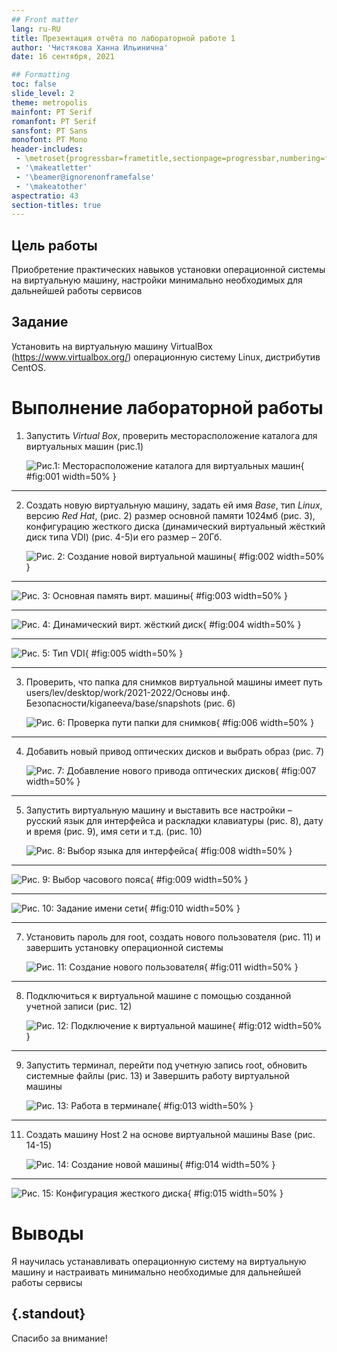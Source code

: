 ```yaml
---
## Front matter
lang: ru-RU
title: Презентация отчёта по лабораторной работе 1
author: 'Чистякова Ханна Ильинична'
date: 16 сентября, 2021

## Formatting
toc: false
slide_level: 2
theme: metropolis
mainfont: PT Serif
romanfont: PT Serif
sansfont: PT Sans
monofont: PT Mono
header-includes: 
 - \metroset{progressbar=frametitle,sectionpage=progressbar,numbering=fraction}
 - '\makeatletter'
 - '\beamer@ignorenonframefalse'
 - '\makeatother'
aspectratio: 43
section-titles: true
---
```


## Цель работы

Приобретение практических навыков установки операционной системы на виртуальную машину, настройки минимально необходимых для дальнейшей работы сервисов

## Задание

Установить на виртуальную машину VirtualBox (https://www.virtualbox.org/) операционную систему Linux, дистрибутив CentOS.

# Выполнение лабораторной работы

1.	Запустить _Virtual Box_, проверить месторасположение каталога для виртуальных машин (рис.1)

	![Рис.1: Месторасположение каталога для виртуальных машин](images/1.jpg){ #fig:001 width=50% }

---

2.	Создать новую виртуальную машину, задать ей имя _Base_, тип _Linux_, версию _Red Hat_, (рис. 2) размер основной памяти 1024мб (рис. 3), конфигурацию жесткого диска (динамический виртуальный жёсткий диск типа VDI) (рис. 4-5)и его размер – 20Гб.

	![Рис. 2: Создание новой виртуальной машины ](images/2.jpg){ #fig:002 width=50% }

---

![Рис. 3: Основная память вирт. машины](images/3.jpg){ #fig:003 width=50% }
	
---

![Рис. 4: Динамический вирт. жёсткий диск  ](images/4.jpg){ #fig:004 width=50% }
	
---

![Рис. 5: Тип VDI  ](images/5.jpg){ #fig:005 width=50% }
	
---

3.	Проверить, что папка для снимков виртуальной машины имеет путь users/lev/desktop/work/2021-2022/Основы инф. Безопасности/kiganeeva/base/snapshots (рис. 6)

	![Рис. 6: Проверка пути папки для снимков ](images/6.jpg){ #fig:006 width=50% }
	
---

4.	Добавить новый привод оптических дисков и выбрать образ (рис. 7)

	![Рис. 7: Добавление нового привода оптических дисков  ](images/7.jpg){ #fig:007 width=50% }

---

5.	Запустить виртуальную машину и выставить все настройки – русский язык для интерфейса и раскладки клавиатуры (рис. 8), дату и время (рис. 9), имя сети и т.д. (рис. 10)

	![Рис. 8: Выбор языка для интерфейса ](images/8.jpg){ #fig:008 width=50% }
	
---

![Рис. 9: Выбор часового пояса  ](images/9.jpg){ #fig:009 width=50% }
	
---

![Рис. 10: Задание имени сети ](images/10.jpg){ #fig:010 width=50% }
	
---

7.	Установить пароль для root, создать нового пользователя (рис. 11) и завершить установку операционной системы

	![Рис. 11: Создание нового пользователя ](images/11.jpg){ #fig:011 width=50% }
	
---

8.	Подключиться к виртуальной машине с помощью созданной учетной записи (рис. 12)

	![Рис. 12: Подключение к виртуальной машине ](images/12.jpg){ #fig:012 width=50% }
	
---

9.	Запустить терминал, перейти под учетную запись root, обновить системные файлы (рис. 13) и Завершить работу виртуальной машины

	![Рис. 13: Работа в терминале ](images/13.jpg){ #fig:013 width=50% }
	
---

11.	Создать машину Host 2 на основе виртуальной машины Base (рис. 14-15)

	![Рис. 14: Создание новой машины ](images/14.jpg){ #fig:014 width=50% }

---	

![Рис. 15:  Конфигурация жесткого диска ](images/15.jpg){ #fig:015 width=50% }


# Выводы

Я научилась устанавливать операционную систему на виртуальную машину и настраивать минимально необходимые для дальнейшей работы сервисы


## {.standout}

Спасибо за внимание!
